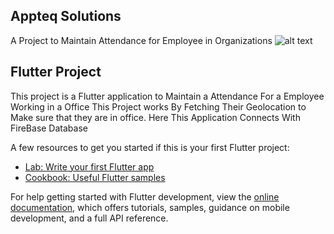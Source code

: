 ## Appteq Solutions

A Project to Maintain Attendance for Employee in Organizations
![alt text]([https://github.com/[username]/[reponame]/blob/[branch]/image.jpg?raw=true](https://github.com/Barathkrishna14/AppTeq-Solutions/blob/master/Login.jpg))

## Flutter Project

This project is a Flutter application to Maintain a Attendance For a Employee Working in a Office 
This Project works By Fetching Their Geolocation to Make sure that they are in office.
Here This Application Connects With FireBase Database

A few resources to get you started if this is your first Flutter project:

- [Lab: Write your first Flutter app](https://docs.flutter.dev/get-started/codelab)
- [Cookbook: Useful Flutter samples](https://docs.flutter.dev/cookbook)

For help getting started with Flutter development, view the
[online documentation](https://docs.flutter.dev/), which offers tutorials,
samples, guidance on mobile development, and a full API reference.
